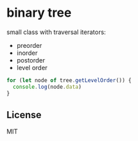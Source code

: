 # binary tree

small class with traversal iterators:
- preorder
- inorder
- postorder
- level order

```javascript
for (let node of tree.getLevelOrder()) {
  console.log(node.data)
}
```

## License
MIT
